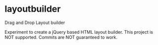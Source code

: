 # layoutbuilder
Drag and Drop Layout builder

Experiment to create a jQuery based HTML layout builder. This project is NOT supported. Commits are NOT guaranteed to work.
